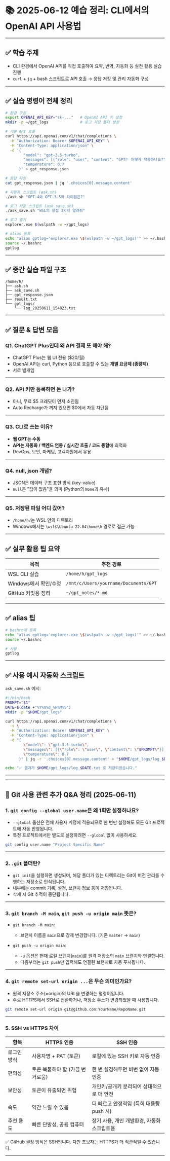 # 📚 2025-06-12 예습 정리: CLI에서의 OpenAI API 사용법

---

## ✅ 학습 주제

- CLI 환경에서 OpenAI API를 직접 호출하여 요약, 번역, 자동화 등 실전 활용 실습 진행
- `curl` + `jq` + bash 스크립트로 API 호출 → 응답 저장 및 관리 자동화 구성

---

## ✅ 실습 명령어 전체 정리

```bash
# 환경 구성
export OPENAI_API_KEY="sk-..."   # OpenAI API 키 설정
mkdir -p ~/gpt_logs              # 로그 저장 폴더 생성

# 기본 API 호출
curl https://api.openai.com/v1/chat/completions \
  -H "Authorization: Bearer $OPENAI_API_KEY" \
  -H "Content-Type: application/json" \
  -d '{
        "model": "gpt-3.5-turbo",
        "messages": [{"role": "user", "content": "GPT는 어떻게 작동하나요?"}],
        "temperature": 0.7
      }' > gpt_response.json

# 응답 파싱
cat gpt_response.json | jq '.choices[0].message.content'

# 자동화 스크립트 (ask.sh)
./ask.sh "GPT-4와 GPT-3.5의 차이점은?"

# 로그 저장 스크립트 (ask_save.sh)
./ask_save.sh "WSL의 장점 3가지 알려줘"

# 로그 열기
explorer.exe $(wslpath -w ~/gpt_logs)

# alias 등록
echo "alias gptlog='explorer.exe \$(wslpath -w ~/gpt_logs)'" >> ~/.bashrc
source ~/.bashrc
gptlog
```

---

## ✅ 중간 실습 파일 구조

```
/home/h/
├── ask.sh
├── ask_save.sh
├── gpt_response.json
├── result.txt
└── gpt_logs/
    └── log_20250611_154823.txt
```

---

## ✅ 질문 & 답변 모음

### Q1. ChatGPT Plus인데 왜 API 결제 또 해야 해?

- ChatGPT Plus는 웹 UI 전용 ($20/월)
- OpenAI API는 curl, Python 등으로 호출할 수 있는 **개별 요금제 (종량제)**
- 서로 별개임

---

### Q2. API 키만 등록하면 돈 나가?

- 아니, 무료 $5 크레딧이 먼저 소진됨
- Auto Recharge가 꺼져 있으면 $0에서 자동 차단됨

---

### Q3. CLI로 쓰는 이유?

- **웹 GPT는 수동**
- **API는 자동화 / 백엔드 연동 / 실시간 호출 / 코드 통합**에 최적화
- DevOps, 보안, 마케팅, 고객지원에서 유용

---

### Q4. null, json 개념?

- JSON은 데이터 구조 표현 방식 (key-value)
- `null`은 "값이 없음"을 의미 (Python의 `None`과 유사)

---

### Q5. 저장된 파일 어디 갔어?

- `/home/h/`는 WSL 안의 디렉토리
- Windows에서는 `\wsl$\Ubuntu-22.04\home\h` 경로로 접근 가능

---

## ✅ 실무 활용 팁 요약

| 목적 | 추천 경로 |
|------|-----------|
| WSL CLI 실습 | `/home/h/gpt_logs` |
| Windows에서 확인/수정 | `/mnt/c/Users/yourname/Documents/GPT` |
| GitHub 커밋용 정리 | `~/gpt_notes/*.md` |

---

## ✅ alias 팁

```bash
# bashrc에 등록
echo "alias gptlog='explorer.exe \$(wslpath -w ~/gpt_logs)'" >> ~/.bashrc
source ~/.bashrc

# 사용
gptlog
```

---

## ✅ 사용 예시 자동화 스크립트

`ask_save.sh` 예시:

```bash
#!/bin/bash
PROMPT="$1"
DATE=$(date +"%Y%m%d_%H%M%S")
mkdir -p "$HOME/gpt_logs"

curl https://api.openai.com/v1/chat/completions \
  -s \
  -H "Authorization: Bearer $OPENAI_API_KEY" \
  -H "Content-Type: application/json" \
  -d "{
        \"model\": \"gpt-3.5-turbo\",
        \"messages\": [{\"role\": \"user\", \"content\": \"$PROMPT\"}],
        \"temperature\": 0.7
      }" | jq -r '.choices[0].message.content' > "$HOME/gpt_logs/log_$DATE.txt"

echo "✅ 결과가 $HOME/gpt_logs/log_$DATE.txt 로 저장되었습니다."
```

---
---

## 📌 Git 사용 관련 추가 Q&A 정리 (2025-06-11)

### 1. `git config --global user.name`은 왜 1회만 설정하나요?
- `--global` 옵션은 전체 사용자 계정에 적용되므로 한 번만 설정해도 모든 Git 프로젝트에 자동 반영됩니다.
- 특정 프로젝트에서만 별도로 설정하려면 `--global` 없이 사용하세요.

```bash
git config user.name "Project Specific Name"
```

---

### 2. `.git` 폴더란?
- `git init`을 실행하면 생성되며, 해당 폴더가 있는 디렉토리는 Git이 버전 관리를 수행하는 저장소로 인식됩니다.
- 내부에는 commit 기록, 설정, 브랜치 정보 등이 저장됩니다.
- 삭제 시 Git 추적이 중단됩니다.

---

### 3. `git branch -M main`, `git push -u origin main` 뜻은?

- `git branch -M main`:
  - 브랜치 이름을 `main`으로 강제 변경합니다. (기존 `master` → `main`)

- `git push -u origin main`:
  - `-u` 옵션은 현재 로컬 브랜치(`main`)를 원격 저장소의 `main` 브랜치와 연결합니다.
  - 다음부터는 `git push`만 입력해도 연결된 브랜치로 자동 푸시됩니다.

---

### 4. `git remote set-url origin ...`은 무슨 의미인가요?
- 원격 저장소 주소(=origin)의 URL을 변경하는 명령어입니다.
- 주로 HTTPS에서 SSH로 전환하거나, 저장소 주소가 변경되었을 때 사용합니다.

```bash
git remote set-url origin git@github.com:YourName/RepoName.git
```

---

### 5. SSH vs HTTPS 차이

| 항목       | HTTPS 인증                         | SSH 인증                                     |
|------------|------------------------------------|----------------------------------------------|
| 로그인 방식 | 사용자명 + PAT (토큰)              | 로컬에 있는 SSH 키로 자동 인증               |
| 편의성     | 토큰 복붙해야 함 (가끔 번거로움)    | 한 번 설정해두면 비번 없이 자동 인증         |
| 보안성     | 토큰이 유출되면 위험                | 개인키/공개키 분리되어 상대적으로 더 안전     |
| 속도       | 약간 느릴 수 있음                  | 더 빠르고 안정적임 (특히 대용량 push 시)     |
| 추천 용도  | 빠른 단발성, 공용 컴퓨터            | 장기 사용, 개인 개발환경, 자동화 스크립트용  |

✅ GitHub 권장 방식은 SSH입니다. 다만 초보자는 HTTPS가 더 직관적일 수 있습니다.

---